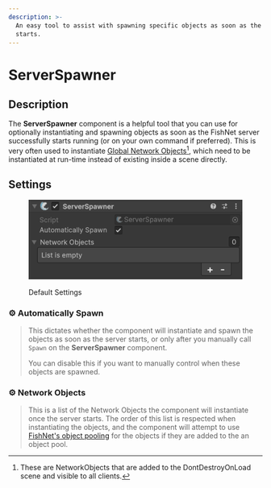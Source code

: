 ```yaml
---
description: >-
  An easy tool to assist with spawning specific objects as soon as the server
  starts.
---
```


# ServerSpawner

## Description <a href="#server-and-host" id="server-and-host"></a>

The **ServerSpawner** component is a helpful tool that you can use for optionally instantiating and spawning objects as soon as the FishNet server successfully starts running (or on your own command if preferred). This is very often used to instantiate [Global Network Objects](#user-content-fn-1)[^1], which need to be instantiated at run-time instead of existing inside a scene directly.

## Settings <a href="#server-and-host" id="server-and-host"></a>

<div align="left"><figure><img src="../../.gitbook/assets/server-spawner-component.png" alt=""><figcaption><p>Default Settings</p></figcaption></figure></div>

### :gear:  **Automatically Spawn**

> This dictates whether the component will instantiate and spawn the objects as soon as the server starts, or only after you manually call `Spawn` on the **ServerSpawner** component.
>
> You can disable this if you want to manually control when these objects are spawned.

### :gear:  **Network Objects**

> This is a list of the Network Objects the component will instantiate once the server starts. The order of this list is respected when instantiating the objects, and the component will attempt to use [FishNet's object pooling](../../guides/features/networked-gameobjects-and-scripts/spawning/object-pooling.md) for the objects if they are added to the an object pool.

[^1]: These are NetworkObjects that are added to the DontDestroyOnLoad scene and visible to all clients.
